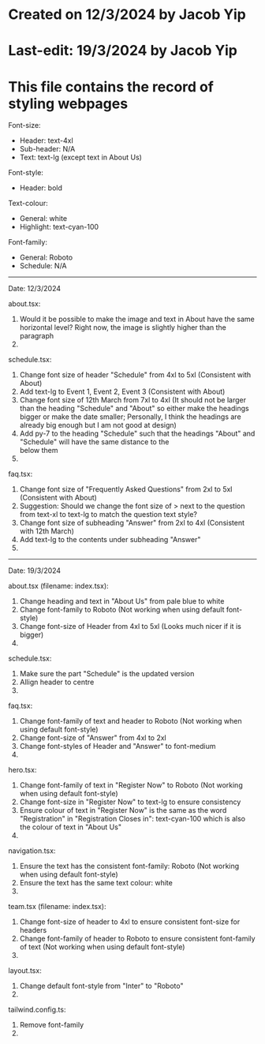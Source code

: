 # Created on 12/3/2024 by Jacob Yip
# Last-edit: 19/3/2024 by Jacob Yip
# This file contains the record of styling webpages


Font-size: 
- Header: text-4xl
- Sub-header: N/A
- Text: text-lg (except text in About Us)


Font-style: 
- Header: bold


Text-colour: 
- General: white
- Highlight: text-cyan-100


Font-family: 
- General: Roboto
- Schedule: N/A

------------------------------------------------------------------------------------------

Date: 12/3/2024

about.tsx: 
1. Would it be possible to make the image and text in About have the same horizontal level? Right now, the image is slightly higher than the paragraph
2. 


schedule.tsx: 
1. Change font size of header "Schedule" from 4xl to 5xl (Consistent with About)
2. Add text-lg to Event 1, Event 2, Event 3 (Consistent with About)
3. Change font size of 12th March from 7xl to 4xl (It should not be larger than the heading "Schedule" and "About" so either make the headings bigger or make the date smaller; Personally, I think the headings are already big enough but I am not good at design)
4. Add py-7 to the heading "Schedule" such that the headings "About" and "Schedule" will have the same distance to the <div></div> below them
5. 


faq.tsx: 
1. Change font size of "Frequently Asked Questions" from 2xl to 5xl (Consistent with About)
2. Suggestion: Should we change the font size of > next to the question from text-xl to text-lg to match the question text style? 
3. Change font size of subheading "Answer" from 2xl to 4xl (Consistent with 12th March)
4. Add text-lg to the contents under subheading "Answer"
5. 

------------------------------------------------------------------------------------------

Date: 19/3/2024

about.tsx (filename: index.tsx): 
1. Change heading and text in "About Us" from pale blue to white
2. Change font-family to Roboto (Not working when using default font-style)
3. Change font-size of Header from 4xl to 5xl (Looks much nicer if it is bigger)
4. 


schedule.tsx: 
1. Make sure the part "Schedule" is the updated version
2. Allign header to centre
3. 


faq.tsx:
1. Change font-family of text and header to Roboto (Not working when using default font-style)
2. Change font-size of "Answer" from 4xl to 2xl
3. Change font-styles of Header and "Answer" to font-medium
4. 


hero.tsx: 
1. Change font-family of text in "Register Now" to Roboto (Not working when using default font-style)
2. Change font-size in "Register Now" to text-lg to ensure consistency
3. Ensure colour of text in "Register Now" is the same as the word "Registration" in "Registration Closes in": text-cyan-100 which is also the colour of text in "About Us"
4. 


navigation.tsx: 
1. Ensure the text has the consistent font-family: Roboto (Not working when using default font-style)
2. Ensure the text has the same text colour: white
3. 


team.tsx (filename: index.tsx): 
1. Change font-size of header to 4xl to ensure consistent font-size for headers
2. Change font-family of header to Roboto to ensure consistent font-family of text (Not working when using default font-style)
3. 


layout.tsx: 
1. Change default font-style from "Inter" to "Roboto"
2. 


tailwind.config.ts: 
1. Remove font-family
2. 

